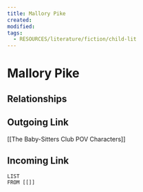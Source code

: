 ```yaml
---
title: Mallory Pike
created: 
modified: 
tags:
  - RESOURCES/literature/fiction/child-lit
---
```

# Mallory Pike
## Relationships

## Outgoing Link
[[The Baby-Sitters Club POV Characters]]
## Incoming Link
```dataview
LIST
FROM [[]]
```